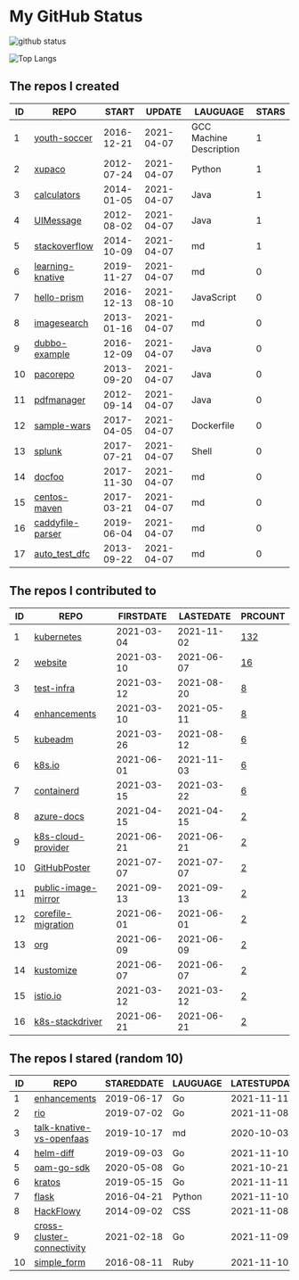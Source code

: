 # My GitHub Status

<img src="https://github-readme-stats-1.yihong0618.vercel.app/api?username=pacoxu&show_icons=true&&&hide_title=true&count_private=true" alt="github status" />

![Top Langs](https://github-readme-stats-1.yihong0618.vercel.app/api/top-langs/?username=pacoxu&layout=compact)

<!--START_SECTION:my_github-->
## The repos I created
| ID |                              REPO                              |   START    |   UPDATE   |        LAUGUAGE         | STARS |
|----|----------------------------------------------------------------|------------|------------|-------------------------|-------|
|  1 | [youth-soccer](https://github.com/pacoxu/youth-soccer)         | 2016-12-21 | 2021-04-07 | GCC Machine Description |     1 |
|  2 | [xupaco](https://github.com/pacoxu/xupaco)                     | 2012-07-24 | 2021-04-07 | Python                  |     1 |
|  3 | [calculators](https://github.com/pacoxu/calculators)           | 2014-01-05 | 2021-04-07 | Java                    |     1 |
|  4 | [UIMessage](https://github.com/pacoxu/UIMessage)               | 2012-08-02 | 2021-04-07 | Java                    |     1 |
|  5 | [stackoverflow](https://github.com/pacoxu/stackoverflow)       | 2014-10-09 | 2021-04-07 | md                      |     1 |
|  6 | [learning-knative](https://github.com/pacoxu/learning-knative) | 2019-11-27 | 2021-04-07 | md                      |     0 |
|  7 | [hello-prism](https://github.com/pacoxu/hello-prism)           | 2016-12-13 | 2021-08-10 | JavaScript              |     0 |
|  8 | [imagesearch](https://github.com/pacoxu/imagesearch)           | 2013-01-16 | 2021-04-07 | md                      |     0 |
|  9 | [dubbo-example](https://github.com/pacoxu/dubbo-example)       | 2016-12-09 | 2021-04-07 | Java                    |     0 |
| 10 | [pacorepo](https://github.com/pacoxu/pacorepo)                 | 2013-09-20 | 2021-04-07 | Java                    |     0 |
| 11 | [pdfmanager](https://github.com/pacoxu/pdfmanager)             | 2012-09-14 | 2021-04-07 | Java                    |     0 |
| 12 | [sample-wars](https://github.com/pacoxu/sample-wars)           | 2017-04-05 | 2021-04-07 | Dockerfile              |     0 |
| 13 | [splunk](https://github.com/pacoxu/splunk)                     | 2017-07-21 | 2021-04-07 | Shell                   |     0 |
| 14 | [docfoo](https://github.com/pacoxu/docfoo)                     | 2017-11-30 | 2021-04-07 | md                      |     0 |
| 15 | [centos-maven](https://github.com/pacoxu/centos-maven)         | 2017-03-21 | 2021-04-07 | md                      |     0 |
| 16 | [caddyfile-parser](https://github.com/pacoxu/caddyfile-parser) | 2019-06-04 | 2021-04-07 | md                      |     0 |
| 17 | [auto_test_dfc](https://github.com/pacoxu/auto_test_dfc)       | 2013-09-22 | 2021-04-07 | md                      |     0 |

## The repos I contributed to
| ID |                                      REPO                                       | FIRSTDATE  | LASTEDATE  |                                            PRCOUNT                                             |
|----|---------------------------------------------------------------------------------|------------|------------|------------------------------------------------------------------------------------------------|
|  1 | [kubernetes](https://github.com/kubernetes/kubernetes)                          | 2021-03-04 | 2021-11-02 | [132](https://github.com/kubernetes/kubernetes/pulls?q=is%3Apr+author%3Apacoxu)                |
|  2 | [website](https://github.com/kubernetes/website)                                | 2021-03-10 | 2021-06-07 | [16](https://github.com/kubernetes/website/pulls?q=is%3Apr+author%3Apacoxu)                    |
|  3 | [test-infra](https://github.com/kubernetes/test-infra)                          | 2021-03-12 | 2021-08-20 | [8](https://github.com/kubernetes/test-infra/pulls?q=is%3Apr+author%3Apacoxu)                  |
|  4 | [enhancements](https://github.com/kubernetes/enhancements)                      | 2021-03-10 | 2021-05-11 | [8](https://github.com/kubernetes/enhancements/pulls?q=is%3Apr+author%3Apacoxu)                |
|  5 | [kubeadm](https://github.com/kubernetes/kubeadm)                                | 2021-03-26 | 2021-08-12 | [6](https://github.com/kubernetes/kubeadm/pulls?q=is%3Apr+author%3Apacoxu)                     |
|  6 | [k8s.io](https://github.com/kubernetes/k8s.io)                                  | 2021-06-01 | 2021-11-03 | [6](https://github.com/kubernetes/k8s.io/pulls?q=is%3Apr+author%3Apacoxu)                      |
|  7 | [containerd](https://github.com/containerd/containerd)                          | 2021-03-15 | 2021-03-22 | [6](https://github.com/containerd/containerd/pulls?q=is%3Apr+author%3Apacoxu)                  |
|  8 | [azure-docs](https://github.com/MicrosoftDocs/azure-docs)                       | 2021-04-15 | 2021-04-15 | [2](https://github.com/MicrosoftDocs/azure-docs/pulls?q=is%3Apr+author%3Apacoxu)               |
|  9 | [k8s-cloud-provider](https://github.com/GoogleCloudPlatform/k8s-cloud-provider) | 2021-06-21 | 2021-06-21 | [2](https://github.com/GoogleCloudPlatform/k8s-cloud-provider/pulls?q=is%3Apr+author%3Apacoxu) |
| 10 | [GitHubPoster](https://github.com/yihong0618/GitHubPoster)                      | 2021-07-07 | 2021-07-07 | [2](https://github.com/yihong0618/GitHubPoster/pulls?q=is%3Apr+author%3Apacoxu)                |
| 11 | [public-image-mirror](https://github.com/DaoCloud/public-image-mirror)          | 2021-09-13 | 2021-09-13 | [2](https://github.com/DaoCloud/public-image-mirror/pulls?q=is%3Apr+author%3Apacoxu)           |
| 12 | [corefile-migration](https://github.com/coredns/corefile-migration)             | 2021-06-01 | 2021-06-01 | [2](https://github.com/coredns/corefile-migration/pulls?q=is%3Apr+author%3Apacoxu)             |
| 13 | [org](https://github.com/kubernetes/org)                                        | 2021-06-09 | 2021-06-09 | [2](https://github.com/kubernetes/org/pulls?q=is%3Apr+author%3Apacoxu)                         |
| 14 | [kustomize](https://github.com/kubernetes-sigs/kustomize)                       | 2021-06-07 | 2021-06-07 | [2](https://github.com/kubernetes-sigs/kustomize/pulls?q=is%3Apr+author%3Apacoxu)              |
| 15 | [istio.io](https://github.com/istio/istio.io)                                   | 2021-03-12 | 2021-03-12 | [2](https://github.com/istio/istio.io/pulls?q=is%3Apr+author%3Apacoxu)                         |
| 16 | [k8s-stackdriver](https://github.com/GoogleCloudPlatform/k8s-stackdriver)       | 2021-06-21 | 2021-06-21 | [2](https://github.com/GoogleCloudPlatform/k8s-stackdriver/pulls?q=is%3Apr+author%3Apacoxu)    |

## The repos I stared (random 10)
| ID |                                           REPO                                           | STAREDDATE | LAUGUAGE | LATESTUPDATE |
|----|------------------------------------------------------------------------------------------|------------|----------|--------------|
|  1 | [enhancements](https://github.com/kubernetes/enhancements)                               | 2019-06-17 | Go       | 2021-11-11   |
|  2 | [rio](https://github.com/rancher/rio)                                                    | 2019-07-02 | Go       | 2021-11-08   |
|  3 | [talk-knative-vs-openfaas](https://github.com/carsonoid/talk-knative-vs-openfaas)        | 2019-10-17 | md       | 2020-10-03   |
|  4 | [helm-diff](https://github.com/databus23/helm-diff)                                      | 2019-09-03 | Go       | 2021-11-10   |
|  5 | [oam-go-sdk](https://github.com/oam-dev/oam-go-sdk)                                      | 2020-05-08 | Go       | 2021-10-21   |
|  6 | [kratos](https://github.com/go-kratos/kratos)                                            | 2019-05-15 | Go       | 2021-11-11   |
|  7 | [flask](https://github.com/pallets/flask)                                                | 2016-04-21 | Python   | 2021-11-10   |
|  8 | [HackFlowy](https://github.com/abhshkdz/HackFlowy)                                       | 2014-09-02 | CSS      | 2021-11-08   |
|  9 | [cross-cluster-connectivity](https://github.com/vmware-tanzu/cross-cluster-connectivity) | 2021-02-18 | Go       | 2021-11-09   |
| 10 | [simple_form](https://github.com/heartcombo/simple_form)                                 | 2016-08-11 | Ruby     | 2021-11-10   |

<!--END_SECTION:my_github-->
